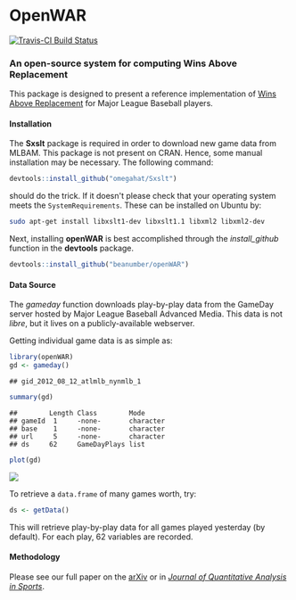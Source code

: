 OpenWAR
================

[![Travis-CI Build Status](https://travis-ci.org/beanumber/openWAR.svg?branch=master)](https://travis-ci.org/beanumber/openWAR)

### An open-source system for computing Wins Above Replacement

This package is designed to present a reference implementation of [Wins Above Replacement](http://en.wikipedia.org/wiki/Wins_above_replacement) for Major League Baseball players.

#### Installation

The **Sxslt** package is required in order to download new game data from MLBAM. This package is not present on CRAN. Hence, some manual installation may be necessary. The following command:

``` r
devtools::install_github("omegahat/Sxslt")
```

should do the trick. If it doesn't please check that your operating system meets the `SystemRequirements`. These can be installed on Ubuntu by:

``` bash
sudo apt-get install libxslt1-dev libxslt1.1 libxml2 libxml2-dev
```

Next, installing **openWAR** is best accomplished through the *install\_github* function in the **devtools** package.

``` r
devtools::install_github("beanumber/openWAR")
```

#### Data Source

The *gameday* function downloads play-by-play data from the GameDay server hosted by Major League Baseball Advanced Media. This data is not *libre*, but it lives on a publicly-available webserver.

Getting individual game data is as simple as:

``` r
library(openWAR)
gd <- gameday()
```

    ## gid_2012_08_12_atlmlb_nynmlb_1

``` r
summary(gd)
```

    ##        Length Class        Mode     
    ## gameId  1     -none-       character
    ## base    1     -none-       character
    ## url     5     -none-       character
    ## ds     62     GameDayPlays list

``` r
plot(gd)
```

![](README_files/figure-markdown_github/unnamed-chunk-4-1.png)

To retrieve a `data.frame` of many games worth, try:

``` r
ds <- getData()
```

This will retrieve play-by-play data for all games played yesterday (by default). For each play, 62 variables are recorded.

#### Methodology

Please see our full paper on the [arXiv](http://arxiv.org/abs/1312.7158) or in [*Journal of Quantitative Analysis in Sports*](https://www.degruyter.com/view/j/jqas.2015.11.issue-2/jqas-2014-0098/jqas-2014-0098.xml).

